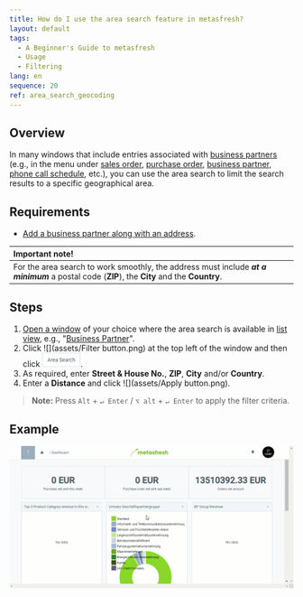 ```yaml
---
title: How do I use the area search feature in metasfresh?
layout: default
tags:
  - A Beginner's Guide to metasfresh
  - Usage
  - Filtering
lang: en
sequence: 20
ref: area_search_geocoding
---
```


## Overview
In many windows that include entries associated with [business partners](New_Business_Partner) (e.g., in the menu under [sales order](SalesOrder_recording), [purchase order](CreatePurchaseOrder), [business partner](New_Business_Partner), [phone call schedule](Phone_call_scheduling), etc.), you can use the area search to limit the search results to a specific geographical area.

## Requirements
- [Add a business partner along with an address](Add_address_tab).

| **Important note!** |
| :--- |
| For the area search to work smoothly, the address must include ***at a minimum*** a postal code (**ZIP**), the **City** and the **Country**. |

## Steps
1. [Open a window](Menu) of your choice where the area search is available in [list view](ViewModes), e.g., "[Business Partner](Menu)".
1. Click ![](assets/Filter button.png) at the top left of the window and then click ![](assets/Filter_area_search.png).
1. As required, enter **Street & House No.**, **ZIP**, **City** and/or **Country**.
1. Enter a **Distance** and click ![](assets/Apply button.png).
 >**Note:** Press `Alt` + `↵ Enter` / `⌥ alt` + `↵ Enter` to apply the filter criteria.

## Example
![](assets/Area_search_geocoding.gif)
